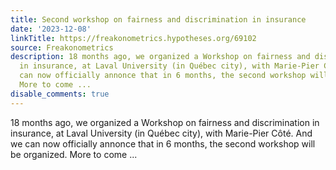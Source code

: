 ```yaml
---
title: Second workshop on fairness and discrimination in insurance
date: '2023-12-08'
linkTitle: https://freakonometrics.hypotheses.org/69102
source: Freakonometrics
description: 18 months ago, we organized a Workshop on fairness and discrimination
  in insurance, at Laval University (in Québec city), with Marie-Pier Côté. And we
  can now officially annonce that in 6 months, the second workshop will be organized.
  More to come ...
disable_comments: true
---
```

18 months ago, we organized a Workshop on fairness and discrimination in insurance, at Laval University (in Québec city), with Marie-Pier Côté. And we can now officially annonce that in 6 months, the second workshop will be organized. More to come ...